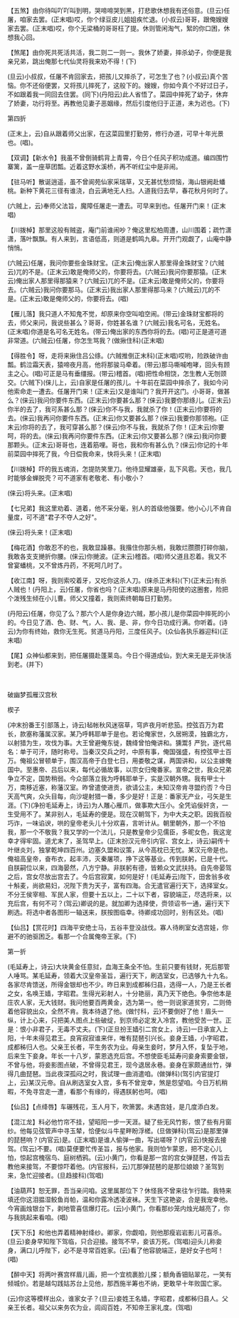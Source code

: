 <!-- { "loadSidebar": true } -->
【五煞】由你待叫吖吖叫到明，哭啼啼哭到黑，打悲歌休想我有还俗意。(旦云)任屠，咱家去罢。(正末唱)哎，你个绿豆皮儿姐姐疾忙退。(小叔云)哥哥，跟俺嫂嫂家去罢。(正末唱)哎，你个无梁桶的哥哥枉了提。休则管闲淘气，絮的你口困，休想我心回。

【煞尾】由你死共死活共活，我二则二一则一。我休了娇妻，摔杀幼子，你便是我亲兄弟，跳出俺那七代仙灵将我来劝不得！(下)

(旦云)小叔叔，任屠不肯回家去，把孩儿又摔杀了，可怎生了也？(小叔云)真个苦恼。你不还俗便罢，又将孩儿摔死了，这般下的。嫂嫂，你如今真个不好过日子，不如跟着我一同回去住罢。(同下)(丹阳云)此人省悟了。菜园中摔死了幼子，休弃了娇妻，功行将至。再教他见妻子恶姻缘，然后引度他归于正道，未为迟也。(下)


第四折

(正末上，云)自从跟着师父出家，在这菜园里打勤劳，修行办道，可早十年光景也。(唱)。

【双调】【新水令】我虽不曾倒骑鹤背上青霄，今日个任风子积功成道。编四围竹寨篱，盖一座草团瓢。近着这野水溪桥，再不听红尘中是非闹。

【驻马听】散诞逍遥，虽不曾阆苑仙家采瑞草，又无甚忧愁烦恼，海山银阙赴蟠桃。新种下黄花三径有谁浇，白云满地无人扫。人道我归去早，春花秋月何时了。

(六贼上，云)奉师父法旨，魔障任屠走一遭去。可早来到也。任屠开门来！(正末唱)

【川拨棹】那里这般有贼盗，庵门前谁闹吵？俺这里松柏周遭，山川围着；疏竹潇潇，落叶飘飘。有人来到，言语低高，则道是鹤鸣九皋。开开门观觑了，山庵中静悄悄。

(六贼云)任屠，我问你要些金珠财宝。(正末云)俺出家人那里得金珠财宝？(六贼云)兀的不是。(正末云)敢是俺师父的，你要将去。(六贼云)我问你要那猿。(正末云)俺出家人那里得那猿来？(六贼云)兀的不是。(正末云)敢是俺师父的，你要将去。(六贼云)我问你要那马。(正末云)我出家人那里得那马来？(六贼云)兀的不是。(正末云)敢是俺师父的，你要将去。(唱)

【雁儿落】我只道人不知鬼不觉，却原来你空叫咱空闹。(带云)金珠财宝都将的去，师父来问，我说些甚么？哥哥，你姓甚名谁？(六贼云)我名可名，无姓名。(正末唱)你道是名可名无姓名。(带云)俺出家的东西你将的去。(唱)可正是道可道非常道。(六贼云)任屠，你怎生骂我？(做揪住科)(正末唱)

【得胜令】呀，走将来揪住吕公绦。(六贼推倒正末科)(正末唱)哎哟，险跌破许由瓢。鹤泣霜天表，猿啼夜月高，他将那骏马牵着。(带云)那马嘶喊咆哮，回头有顾主之心。(唱)可正是马有垂缰报。(带云)稽首。(唱)把性命相饶，怎生教人无刎颈交。(六贼下)(俫儿上，云)自家是任屠的孩儿。十年前在菜园中摔杀了，我如今问他索命走一遭去。任屠开门来！(正末云)又是谁叫门？我开开这门。小哥哥，做甚么？(俫云)我问你要件东西。(正末云)你要甚么那？(俫云)我要你那绦儿。(正末云)你半的去了，我可系甚么那？(俫云)你不与我，我就杀了你！(正末云)你要将的去。(俫云)我再问你要件东西。(正末云)你又要甚么那？(俫云)我要你那领袍。(正末云)你将的去了，我可穿甚么那？(俫云)你不与我，我就杀了你！(正末云)你要呵，将的去。(俫云)我再问你要件东西。(正末云)你又要甚么那？(俫云)我问你要那颗头。(正末云)哥哥也，连着筋哩。哥也，我和你有甚么仇？(俫云)你记的十年前菜园中摔死了我，今日偿我命来，快将头来！(正末唱)

【川拨棹】吓的我五魂消，怎提防笑里刀。他待显耀雄豪，乱下风雹。天也，我几时能够金蝉脱壳？可不道家有老敬老、有小敬小？

(俫云)将头来。(正末唱)

【七兄弟】我这里劝着、道着，他不采分毫，别人的首级他强要。他小心儿不肯自量度，可不道"君子不夺人之好"。

(俫云)将头来！(正末唱)

【梅花酒】你敢忍不的也，我敢显躁暴。我揝住你那头梢，我敢烂臜臜打碎你脑，我敢各支支撧折你腰。(俫云)你撧波。(正末云)稽首。(唱)师父道且忍着。我又不曾宴蟠桃，又不曾炼丹药，不死呵几时了。

【收江南】呀，我则索咬着牙，又吃你这杀人刀。(俫杀正末科)(下)(正末云)有杀人贼也！(丹阳上，云)任屠，你省也吗？(正末唱)原来是马丹阳使的这圈套，险把个泼残生倾在小儿曹。师父又撞着，我则索终朝每日打勤劳。

(丹阳云)任屠，你见了么？那六个人是你身边六贼，那小孩儿是你菜园中摔死的小的。今日见了酒、色、财、气，人、我、是、非，你今日功成行满。你听着。(诗云)为你有终始，救你无生死。贫道马丹阳，三度任风子。(众仙各执乐器迎科)(正末唱)

【尾】众神仙都来到，把任屠摄赴蓬莱岛。今日个得道成仙，到大来无是无非快活到老。(并下)


　
　




破幽梦孤雁汉宫秋

楔子

(冲末扮番王引部落上，诗云)毡帐秋风迷宿草，穹庐夜月听悲笳。控弦百万为君长，款塞称藩属汉家。某乃呼韩耶单于是也。若论俺家世，久居朔漠，独霸北方，以射猎为生，攻伐为事。大王曾避俺东徙，魏绛曾怕俺讲和。獯鬻犭严狁，逐代易名：单于可汗，随时称号。当秦汉交兵之时，中原有事，俺国强盛，有控弦甲士百万。俺祖公冒顿单于，围汉高帝于白登七日，用娄敬之谋，两国讲和，以公主嫁俺国中。至惠帝、吕后以来，每代必循故事，以宗女归俺番家。宣帝之世，我众兄弟争立不定，国势稍弱。今众部落立我为呼韩耶单于，实是汉朝外甥。我有甲士十万，南移近塞，称藩汉室。昨曾遣使进贡，欲请公主，未知汉帝肯寻盟约否？今日天高气爽，众头目每，向沙堤射猎一番，多少是好！正是：番家无产业，弓矢是生涯。(下)(净扮毛延寿上，诗云)为人雕心雁爪，做事欺大压小。全凭谄佞奸贪，一生受用不了。某非别人，毛延寿的便是。现在汉朝驾下，为中大夫之职。因我百般巧诈，一味谄谀，哄的皇帝老头儿十分欢喜，言听计从。朝里朝外，那一个不怕我，那一个不敬我？我又学的一个法儿，只是教皇帝少见儒臣，多昵女色，我这宠幸才得牢固。道尤末了，圣驾早上。(正末扮汉元帝引内官、宫女上，诗云)嗣传十叶继炎刘，独掌乾坤四百州。边塞久盟和议策，从今高枕已无忧。某汉元帝是也。俺祖高皇帝，奋布衣，起丰沛，灭秦屠项，挣下这等基业。传到朕躬，已是十代。自朕嗣位以来，四海晏然，八方宁静。非朕躬有德，皆赖众文武扶持。自先帝晏驾之后，宫女尽放出宫去了。今后宫寂寞，如何是好！(毛延寿云)陛下，田舍翁多收十斛麦，尚欲易妇，况陛下贵为天子，富有四海。合无遣官遍行天下，选择室女。不分王侯宰相、军民人家，但要十五以上，二十以下者，容貌端正，尽选将来，以充后宫，有何不可？(驾云)卿说的是。就加卿为选择使，赍领诏书一通，遍行天下刷选。将选中者各图形一轴送来，朕按图临幸。待卿成功回时，别有区处。(唱)

【仙吕】【赏花时】四海平安绝士马，五谷丰登没战伐。寡人待刷室女选宫娃，你避不的驰驱困乏。看那一个合属俺帝王家。(下)


第一折

(毛延寿上，诗云)大块黄金任意挝，血海王条全不怕。生前只要有钱财，死后那管人唾骂。某毛延寿，领着大汉皇帝圣旨，遍行天下，刷选室女，已选够九十九名。各家尽肯馈送，所得金银却也不少。昨日来到成都秭归县，选得一人，乃是王长者之女，名唤王嫱，字昭君。生得光彩射人，十分艳丽，真乃天下绝色。争奈他本是庄农人家，无大钱财。我问他要百两黄金，选为第一。他一则说家道贫穷，二则倚着他容貌出众，全然不肯。我本待退了他。(做忖科，云)不要倒好了他！眉头一纵，计上心来，只把美人图点上些破绽，到京师必定发入冷宫，教他受苦一世。正是：恨小非君子，无毒不丈夫。(下)(正旦扮王嫱引二宫女上，诗云)一日承宣入上阳，十年未得见君王。良宵寂寂谁来伴，唯有琵琶引兴长。妾身王嫱，小字昭君，成都秭归人也。父亲王长者，平生务农为业。母亲生妾时，梦月入怀，复坠于地，后来生下妾身。年长一十八岁，蒙恩选充后宫。不想使臣毛延寿问妾身索要金银，不曾与他，将妾影图点破，不曾得见君王，现今退居永巷。妾身在家颇通丝竹，弹得几曲琵琶。当此夜深孤闷之时，我试理一曲消遣咱。(做弹科)(驾引内官提灯上，云)某汉元帝。自从刷选室女入宫，多有不曾宠幸，煞是怨望咱。今日万机稍暇，不免寻宫走一遭，看那个有缘的，得遇朕躬也呵。(唱)

【仙吕】【点绛唇】车碾残花，玉人月下，吹箫罢。未遇宫娃，是几度添白发。

【混江龙】料必他竹帘不挂，望昭阳一步一天涯。疑了些无风竹影，恨了些有月窗纱。他每见弦管声中寻玉辇，恰便似斗牛星畔盼浮槎。(旦做弹科)(驾云)是那里弹的琵琶响？(内官云)是。(正末唱)是谁人偷弹一曲，写出嗟呀？(内官云)快报去接驾。(驾云)不要。(唱)莫便要忙传圣旨，报与他家。我则怕乍蒙恩，把不定心儿怕，惊起宫槐宿鸟、庭树栖鸦。(云)小黄门，你看是那一宫的宫女弹琵琶，传旨去教他来接驾，不要惊吓着他。(内官报科，云)兀那弹琵琶的是那位娘娘？圣驾到来，急忙迎接者。(旦趋接科)(驾唱)

【油葫芦】恕无罪，吾当亲问咱。这里属那位下？休怪我不曾来往乍行踏。我特来填还你这泪揾湿鲛鱼肖帕，温和你露冷透凌波袜。天生下这艳姿，合是我宠幸他。今宵画烛银台下，剥地管喜信爆灯花。(云)小黄门，你看那纱笼内烛光越亮了，你与我挑起来看咱。(唱)

【天下乐】和他也弄着精神射绛纱。卿家，你觑咱，则他那瘦岩岩影儿可喜杀。(旦云)妾身早知陛下驾临，只合迎接。接驾不早，妾该万死。(驾唱)迎头儿称妾身，满口儿呼陛下，必不是寻常百姓家。(云)看了他容貌端正，是好女子也呵！(唱)

【醉中天】将两叶赛宫样眉儿画，把一个宜梳裹脸儿搽；额角香钿贴翠花，一笑有倾城价。若是越勾践姑苏台上见他，那西施半筹也不纳，更敢早十年败国亡家。

(云)你这等模样出众，谁家女子？(旦云)妾姓王名嫱，字昭君，成都秭归县人。父亲王长者。祖父以来务农为业，闾阎百姓，不知帝王家礼度。(驾唱)

